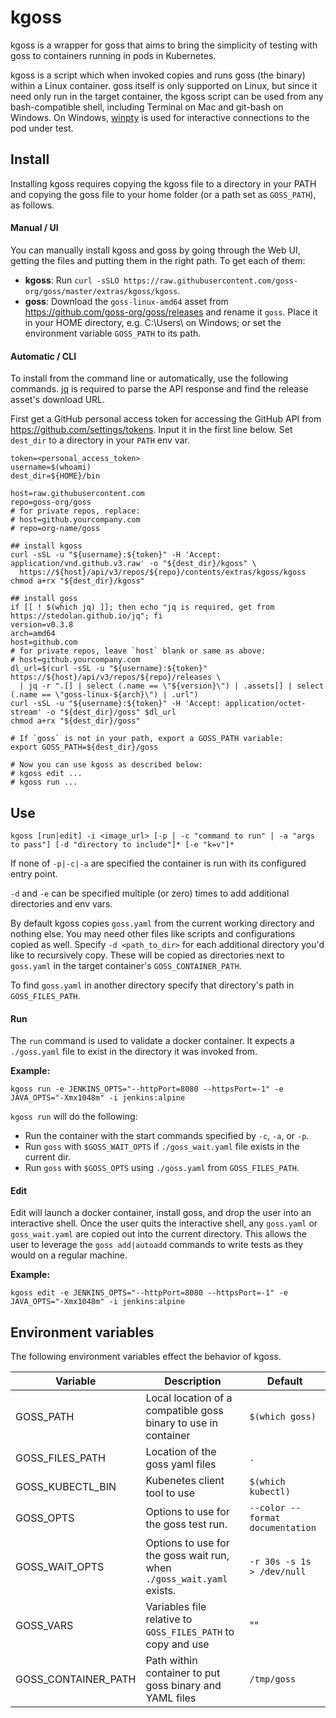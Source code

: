 # kgoss

kgoss is a wrapper for goss that aims to bring the simplicity of testing
with goss to containers running in pods in Kubernetes.

kgoss is a script which when invoked copies and runs goss (the binary) within a
Linux container. goss itself is only supported on Linux, but since it need only
run in the target container, the kgoss script can be used from any
bash-compatible shell, including Terminal on Mac and git-bash on Windows. On
Windows, [winpty][] is used for interactive connections to the pod under test.

[winpty]: https://github.com/rprichard/winpty

## Install

Installing kgoss requires copying the kgoss file to a directory in your PATH
and copying the goss file to your home folder (or a path set as `GOSS_PATH`),
as follows.

#### Manual / UI

You can manually install kgoss and goss by going through the Web UI, getting
the files and putting them in the right path. To get each of them:

* **kgoss**: Run `curl -sSLO
	https://raw.githubusercontent.com/goss-org/goss/master/extras/kgoss/kgoss`.
* **goss**: Download the `goss-linux-amd64` asset from
  <https://github.com/goss-org/goss/releases> and rename it `goss`. Place it
  in your HOME directory, e.g. C:\\Users\\<username> on Windows; or set the
  environment variable `GOSS_PATH` to its path.

#### Automatic / CLI

To install from the command line or automatically, use the following commands.
[jq][] is required to parse the API response and find the release asset's
download URL.

[jq]: https://stedolan.github.io/jq

First get a GitHub personal access token for accessing the GitHub API from
<https://github.com/settings/tokens>. Input it in the first
line below. Set `dest_dir` to a directory in your `PATH` env var.

```
token=<personal_access_token>
username=$(whoami)
dest_dir=${HOME}/bin

host=raw.githubusercontent.com
repo=goss-org/goss
# for private repos, replace:
# host=github.yourcompany.com
# repo=org-name/goss

## install kgoss
curl -sSL -u "${username}:${token}" -H 'Accept: application/vnd.github.v3.raw' -o "${dest_dir}/kgoss" \
  https://${host}/api/v3/repos/${repo}/contents/extras/kgoss/kgoss
chmod a+rx "${dest_dir}/kgoss"

## install goss
if [[ ! $(which jq) ]]; then echo "jq is required, get from https://stedolan.github.io/jq"; fi
version=v0.3.8
arch=amd64
host=github.com
# for private repos, leave `host` blank or same as above:
# host=github.yourcompany.com
dl_url=$(curl -sSL -u "${username}:${token}" https://${host}/api/v3/repos/${repo}/releases \
  | jq -r ".[] | select (.name == \"${version}\") | .assets[] | select (.name == \"goss-linux-${arch}\") | .url")
curl -sSL -u "${username}:${token}" -H 'Accept: application/octet-stream' -o "${dest_dir}/goss" $dl_url
chmod a+rx "${dest_dir}/goss"

# If `goss` is not in your path, export a GOSS_PATH variable:
export GOSS_PATH=${dest_dir}/goss

# Now you can use kgoss as described below:
# kgoss edit ...
# kgoss run ...
```

## Use

`kgoss [run|edit] -i <image_url> [-p | -c "command to run" | -a "args to pass"] [-d "directory to include"]* [-e "k=v"]*`

If none of `-p|-c|-a` are specified the container is run with its configured entry point.

`-d` and `-e` can be specified multiple (or zero) times to add additional
directories and env vars.

By default kgoss copies `goss.yaml` from the current working directory and
nothing else. You may need other files like scripts and configurations copied
as well. Specify `-d <path_to_dir>` for each additional directory you'd like
to recursively copy. These will be copied as directories next to `goss.yaml`
in the target container's `GOSS_CONTAINER_PATH`.

To find `goss.yaml` in another directory specify that directory's path in `GOSS_FILES_PATH`.

#### Run

The `run` command is used to validate a docker container. It expects a
`./goss.yaml` file to exist in the directory it was invoked from.

**Example:**

`kgoss run -e JENKINS_OPTS="--httpPort=8080 --httpsPort=-1" -e JAVA_OPTS="-Xmx1048m" -i jenkins:alpine`

`kgoss run` will do the following:
* Run the container with the start commands specified by `-c`, `-a`, or `-p`.
* Run `goss` with `$GOSS_WAIT_OPTS` if `./goss_wait.yaml` file exists in the current dir.
* Run `goss` with `$GOSS_OPTS` using `./goss.yaml` from `GOSS_FILES_PATH`.

#### Edit

Edit will launch a docker container, install goss, and drop the user into an
interactive shell. Once the user quits the interactive shell, any `goss.yaml`
or `goss_wait.yaml` are copied out into the current directory. This allows the
user to leverage the `goss add|autoadd` commands to write tests as they would
on a regular machine.

**Example:**

`kgoss edit -e JENKINS_OPTS="--httpPort=8080 --httpsPort=-1" -e JAVA_OPTS="-Xmx1048m" -i jenkins:alpine`

## Environment variables

The following environment variables effect the behavior of kgoss.

Variable | Description | Default
---------|-------------|--------
GOSS\_PATH | Local location of a compatible goss binary to use in container | `$(which goss)`
GOSS\_FILES\_PATH | Location of the goss yaml files | `.`
GOSS\_KUBECTL\_BIN | Kubenetes client tool to use | `$(which kubectl)`
GOSS\_OPTS | Options to use for the goss test run. | `--color --format documentation`
GOSS\_WAIT\_OPTS | Options to use for the goss wait run, when `./goss_wait.yaml` exists. | `-r 30s -s 1s > /dev/null`
GOSS\_VARS | Variables file relative to `GOSS_FILES_PATH` to copy and use | ""
GOSS\_CONTAINER\_PATH | Path within container to put goss binary and YAML files | `/tmp/goss`
